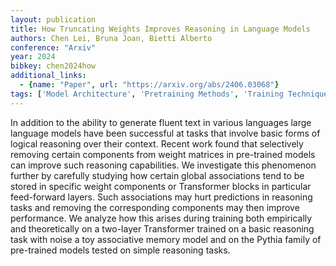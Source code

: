 ```yaml
---
layout: publication
title: How Truncating Weights Improves Reasoning in Language Models
authors: Chen Lei, Bruna Joan, Bietti Alberto
conference: "Arxiv"
year: 2024
bibkey: chen2024how
additional_links:
  - {name: "Paper", url: "https://arxiv.org/abs/2406.03068"}
tags: ['Model Architecture', 'Pretraining Methods', 'Training Techniques', 'Transformer']
---
```

In addition to the ability to generate fluent text in various languages large language models have been successful at tasks that involve basic forms of logical reasoning over their context. Recent work found that selectively removing certain components from weight matrices in pre-trained models can improve such reasoning capabilities. We investigate this phenomenon further by carefully studying how certain global associations tend to be stored in specific weight components or Transformer blocks in particular feed-forward layers. Such associations may hurt predictions in reasoning tasks and removing the corresponding components may then improve performance. We analyze how this arises during training both empirically and theoretically on a two-layer Transformer trained on a basic reasoning task with noise a toy associative memory model and on the Pythia family of pre-trained models tested on simple reasoning tasks.
